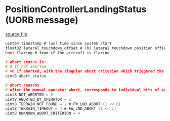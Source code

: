 # PositionControllerLandingStatus (UORB message)



[source file](https://github.com/PX4/PX4-Autopilot/blob/release/1.14/msg/PositionControllerLandingStatus.msg)

```c
uint64 timestamp # [us] time since system start
float32 lateral_touchdown_offset # [m] lateral touchdown position offset manually commanded during landing
bool flaring # true if the aircraft is flaring

# abort status is:
# 0 if not aborted
# >0 if aborted, with the singular abort criterion which triggered the landing abort enumerated by the following abort reasons
uint8 abort_status

# abort reasons
# after the manual operator abort, corresponds to individual bits of param FW_LND_ABORT
uint8 NOT_ABORTED = 0
uint8 ABORTED_BY_OPERATOR = 1
uint8 TERRAIN_NOT_FOUND = 2 # FW_LND_ABORT (1 << 0)
uint8 TERRAIN_TIMEOUT = 3 # FW_LND_ABORT (1 << 1)
uint8 UNKNOWN_ABORT_CRITERION = 4

```
